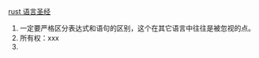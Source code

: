 [rust 语言圣经](https://course.rs/about-book.html)

1. 一定要严格区分表达式和语句的区别，这个在其它语言中往往是被忽视的点。
2. 所有权：xxx
3.
